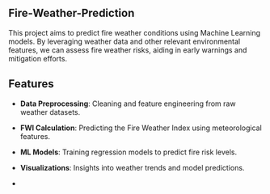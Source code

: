 ## Fire-Weather-Prediction

This project aims to predict fire weather conditions using Machine Learning models. By leveraging weather data and other relevant environmental features, we can assess fire weather risks, aiding in early warnings and mitigation efforts.

## Features
- **Data Preprocessing**: Cleaning and feature engineering from raw weather datasets.
- **FWI Calculation**: Predicting the Fire Weather Index using meteorological features.
- **ML Models**: Training regression  models to predict fire risk levels.
- **Visualizations**: Insights into weather trends and model predictions.

- 
